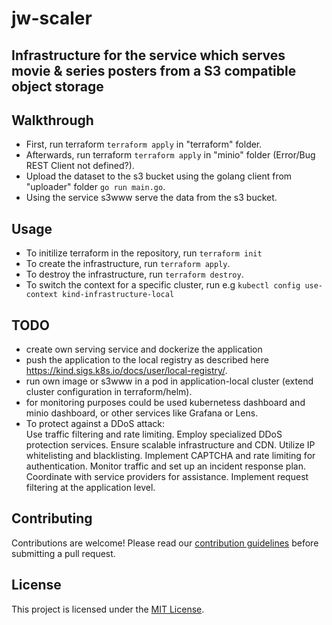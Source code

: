 # jw-scaler


Infrastructure for the service which serves movie & series posters from a S3 compatible object storage
-
 
## Walkthrough
- First, run terraform `terraform apply` in "terraform" folder.
- Afterwards, run terraform `terraform apply` in "minio" folder (Error/Bug REST Client not defined?).
- Upload the dataset to the s3 bucket using the golang client from "uploader" folder `go run main.go`.
- Using the service s3www serve the data from the s3 bucket.
  
## Usage
- To initilize terraform in the repository, run `terraform init`
- To create the infrastructure, run `terraform apply`.
- To destroy the infrastructure, run `terraform destroy`.
- To switch the context for a specific cluster, run e.g `kubectl config use-context kind-infrastructure-local`

## TODO
- create own serving service and dockerize the application
- push the application to the local registry as described here https://kind.sigs.k8s.io/docs/user/local-registry/.
- run own image or s3www in a pod in application-local cluster (extend cluster configuration in terraform/helm).
- for monitoring purposes could be used kubernetess dashboard and minio dashboard, or other services like Grafana or Lens.
- To protect against a DDoS attack:     
      Use traffic filtering and rate limiting.
      Employ specialized DDoS protection services.
      Ensure scalable infrastructure and CDN.
      Utilize IP whitelisting and blacklisting.
      Implement CAPTCHA and rate limiting for authentication.
      Monitor traffic and set up an incident response plan.
      Coordinate with service providers for assistance.
      Implement request filtering at the application level.
  


## Contributing

Contributions are welcome! Please read our [contribution guidelines](CONTRIBUTING.md) before submitting a pull request.

## License

This project is licensed under the [MIT License](LICENSE).
